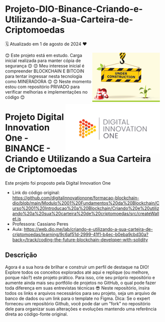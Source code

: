 # Projeto-DIO-Binance-Criando-e-Utilizando-a-Sua-Carteira-de-Criptomoedas

:spiral_calendar: Atualizado em 1 de agosto de 2024 :heart:

<img align="right" alt="GIF" height="160px" src="https://github.com/rdeconti/rdeconti-resources/blob/main/under_construction.gif" />

:blush: Este projeto está em estudo. Carga inicial realizada para manter cópia de segurança :blush:
:blush: Meu interesse inicial é compreender BLOCKCHAIN E BITCOIN para tentar ingressar nesta tecnologia como MINERADORA :blush:
:blush: Neste momento estou com repositório PRIVADO para verificar melhorias e implementações no código :blush:

<img align="right" alt="GIF" height="160px" src="https://github.com/rdeconti/rdeconti-resources/blob/main/Digital%20Innovation%20One%20-%20Logotipo.png" />

# Projeto Digital Innovation One - BINANCE - Criando e Utilizando a Sua Carteira de Criptomoedas 
Este projeto foi proposto pela Digital Innovation One
- Link do código original: https://github.com/digitalinnovationone/formacao-blockchain-dio/blob/main/Modulo%2001%20Fundamentos%20da%20Blockchain/Curso%2001%20Introducao%20a%20Blockchain/Criando%20e%20utilizando%20a%20sua%20carteira%20de%20criptomoedas/src/createWallet.js
- Professora: Cassiano Peres
- Aula: https://web.dio.me/lab/criando-e-utilizando-a-sua-carteira-de-criptomoedas/learning/9c6af51d-2999-41f1-b4ec-b0eba9cbd30a?back=/track/coding-the-future-blockchain-developer-with-solidity

## Descrição
Agora é a sua hora de brilhar e construir um perfil de destaque na DIO! Explore todos os conceitos explorados até aqui e replique (ou melhore, porque não?) este projeto prático. Para isso, crie seu próprio repositório e aumente ainda mais seu portfólio de projetos no GitHub, o qual pode fazer toda diferença em suas entrevistas técnicas 😎
Neste repositório, insira todos os links e arquivos necessários para seu projeto, seja um arquivo de banco de dados ou um link para o template no Figma.
Dica: Se o expert forneceu um repositório Github, você pode dar um "fork" no repositório dele para organizar suas alterações e evoluções mantendo uma referência direta ao código-fonte original.
